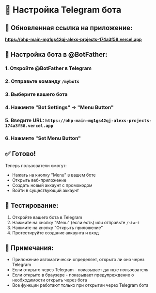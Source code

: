 # 🤖 Настройка Telegram бота

## 📱 Обновленная ссылка на приложение:
**https://ohp-main-mg1gs42qj-alexs-projects-174a3f58.vercel.app**

## 🔧 Настройка бота в @BotFather:

### 1. Откройте @BotFather в Telegram
### 2. Отправьте команду `/mybots`
### 3. Выберите вашего бота
### 4. Нажмите **"Bot Settings"** → **"Menu Button"**
### 5. Введите URL: `https://ohp-main-mg1gs42qj-alexs-projects-174a3f58.vercel.app`
### 6. Нажмите **"Set Menu Button"**

## ✅ Готово!

Теперь пользователи смогут:
- Нажать на кнопку "Menu" в вашем боте
- Открыть веб-приложение
- Создать новый аккаунт с промокодом
- Войти в существующий аккаунт

## 🧪 Тестирование:

1. Откройте вашего бота в Telegram
2. Нажмите на кнопку "Menu" (если есть) или отправьте `/start`
3. Нажмите на кнопку "Открыть приложение"
4. Протестируйте создание аккаунта и вход

## 📝 Примечания:

- Приложение автоматически определяет, открыто ли оно через Telegram
- Если открыто через Telegram - показывает данные пользователя
- Если открыто в браузере - показывает предупреждение о необходимости открыть через бота
- Все функции работают только при открытии через Telegram бота
